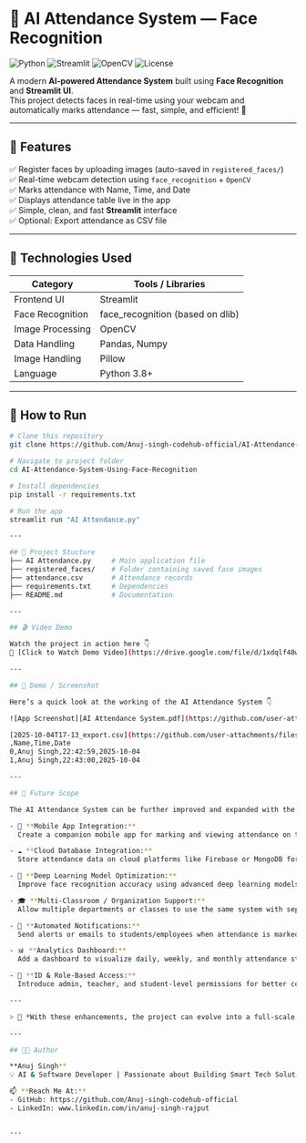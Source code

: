 # 🤖 AI Attendance System — Face Recognition  
![Python](https://img.shields.io/badge/Python-3.8+-blue.svg)
![Streamlit](https://img.shields.io/badge/Framework-Streamlit-ff4b4b.svg)
![OpenCV](https://img.shields.io/badge/OpenCV-Image%20Processing-green.svg)
![License](https://img.shields.io/badge/License-MIT-yellow.svg)

A modern **AI-powered Attendance System** built using **Face Recognition** and **Streamlit UI**.  
This project detects faces in real-time using your webcam and automatically marks attendance — fast, simple, and efficient! 🚀

---

## 🌟 Features
✅ Register faces by uploading images (auto-saved in `registered_faces/`)  
✅ Real-time webcam detection using `face_recognition` + `OpenCV`  
✅ Marks attendance with Name, Time, and Date  
✅ Displays attendance table live in the app  
✅ Simple, clean, and fast **Streamlit** interface  
✅ Optional: Export attendance as CSV file  

---

## 🧰 Technologies Used
| Category | Tools / Libraries |
|-----------|-------------------|
| Frontend UI | Streamlit |
| Face Recognition | face_recognition (based on dlib) |
| Image Processing | OpenCV |
| Data Handling | Pandas, Numpy |
| Image Handling | Pillow |
| Language | Python 3.8+ |

---

## 🔹 How to Run  
```bash
# Clone this repository
git clone https://github.com/Anuj-singh-codehub-official/AI-Attendance-System-Using-Face-Recognition.git

# Navigate to project folder
cd AI-Attendance-System-Using-Face-Recognition

# Install dependencies
pip install -r requirements.txt

# Run the app
streamlit run "AI Attendance.py"

---

## 🔹 Project Stucture
├── AI Attendance.py     # Main application file
├── registered_faces/    # Folder containing saved face images
├── attendance.csv       # Attendance records
├── requirements.txt     # Dependencies
├── README.md            # Documentation

---

## 🎬 Video Demo

Watch the project in action here 👇  
🎥 [Click to Watch Demo Video](https://drive.google.com/file/d/1xdqlf48wyvGA5n2H6wLhF3fLGuvgA6Em/view?usp=drive_link)

---

## 🎥 Demo / Screenshot

Here’s a quick look at the working of the AI Attendance System 👇  

![App Screenshot][AI Attendance System.pdf](https://github.com/user-attachments/files/22710688/AI.Attendance.System.pdf)

[2025-10-04T17-13_export.csv](https://github.com/user-attachments/files/22710691/2025-10-04T17-13_export.csv)
,Name,Time,Date
0,Anuj Singh,22:42:59,2025-10-04
1,Anuj Singh,22:43:00,2025-10-04

---

## 🚀 Future Scope

The AI Attendance System can be further improved and expanded with the following features:

- 📱 **Mobile App Integration:**  
  Create a companion mobile app for marking and viewing attendance on the go.

- ☁️ **Cloud Database Integration:**  
  Store attendance data on cloud platforms like Firebase or MongoDB for remote access and real-time syncing.

- 🧠 **Deep Learning Model Optimization:**  
  Improve face recognition accuracy using advanced deep learning models (e.g., FaceNet, DeepFace).

- 🎓 **Multi-Classroom / Organization Support:**  
  Allow multiple departments or classes to use the same system with separate dashboards.

- 🔔 **Automated Notifications:**  
  Send alerts or emails to students/employees when attendance is marked or missed.

- 📊 **Analytics Dashboard:**  
  Add a dashboard to visualize daily, weekly, and monthly attendance statistics.

- 🪪 **ID & Role-Based Access:**  
  Introduce admin, teacher, and student-level permissions for better control.

---

> 🌟 *With these enhancements, the project can evolve into a full-scale smart attendance management platform.*

---

## 👨‍💻 Author

**Anuj Singh**  
💡 AI & Software Developer | Passionate about Building Smart Tech Solutions  

📫 **Reach Me At:**  
- GitHub: https://github.com/Anuj-singh-codehub-official
- LinkedIn: www.linkedin.com/in/anuj-singh-rajput


---







